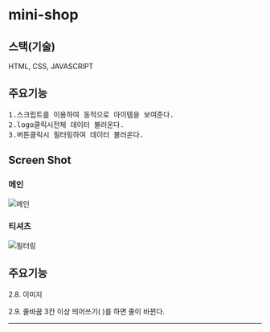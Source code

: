 # mini-shop

## 스택(기술)
HTML, CSS, JAVASCRIPT

## 주요기능
<pre>
1.스크립트를 이용하여 동적으로 아이템을 보여준다. 
2.logo클릭시전체 데이터 불러온다.
3.버튼클릭시 필터링하여 데이터 불러온다.
</pre>

## Screen Shot 
### 메인
![메인](/main.png)

### 티셔츠 
![필터링](/filter.png " title")

## 주요기능

2.8. 이미지


2.9. 줄바꿈
3칸 이상 띄어쓰기( )를 하면 줄이 바뀐다.

<hr/>
